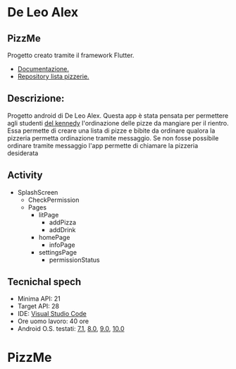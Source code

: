 # De Leo Alex

## PizzMe

Progetto creato tramite il framework Flutter.
  - [Documentazione.](https://docs.google.com/document/d/1Yb1iCmlBP4X3K0OYo_3VvjiLoTO_QZ9WyZw_8xOLK-w/edit?usp=drivesdk)
  - [Repository lista pizzerie.](https://github.com/Il-Messia/dataListPizzerie)

## Descrizione:

Progetto android di De Leo Alex. Questa app è stata pensata per permettere agli studenti [del kennedy](http://www.itiskennedy.gov.it/) l'ordinazione delle pizze da mangiare per il rientro. Essa permette di creare una lista di pizze e bibite da ordinare qualora la pizzeria permetta ordinazione tramite messaggio. Se non fosse possibile ordinare tramite messaggio l'app permette di chiamare la pizzeria desiderata

## Activity

- SplashScreen
  - CheckPermission
  - Pages
    - litPage
      - addPizza
      - addDrink
    - homePage
      - infoPage
    - settingsPage
      - permissionStatus
      
## Tecnichal spech

  - Minima API: 21
  - Target API: 28
  - IDE: [Visual Studio Code](https://code.visualstudio.com/)
  - Ore uomo lavoro: 40 ore
  - Android O.S. testati: [7.1](https://www.android.com/intl/it_it/versions/nougat-7-0/), [8.0](https://www.android.com/versions/oreo-8-0/), [9.0](https://www.android.com/versions/pie-9-0/), [10.0](https://www.android.com/android-10/)
# PizzMe

